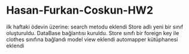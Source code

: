 # Hasan-Furkan-Coskun-HW2
ilk haftaki ödevin üzerine:
  search metodu eklendi
  Store adlı yeni bir sınıf oluşturuldu.
  DataBase bağlantısı kuruldu. 
  Store sınıfı bir foreign key ile clothes sınıfına bağlandı
  model view eklendi
  automapper kütüphanesi eklendi
